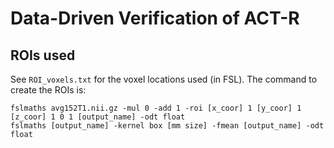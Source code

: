 # Data-Driven Verification of ACT-R

## ROIs used
See `ROI_voxels.txt` for the voxel locations used (in FSL). The command to create the ROIs is:
```
fslmaths avg152T1.nii.gz -mul 0 -add 1 -roi [x_coor] 1 [y_coor] 1 [z_coor] 1 0 1 [output_name] -odt float
fslmaths [output_name] -kernel box [mm size] -fmean [output_name] -odt float
```



